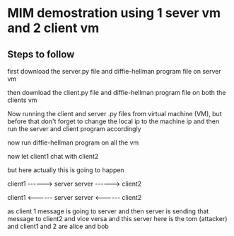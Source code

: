 # MIM demostration using 1 sever vm and 2 client vm

## Steps to follow
first download the server.py file and diffie-hellman program file on server vm

then download the client.py file and diffie-hellman program file on both the clients vm

Now running the client and server .py files from virtual machine (VM), but before that don't forget to change the local ip to the machine ip and then run the server and client program accordingly 

now run diffie-hellman program on all the vm

now let client1 chat with client2

but here actually this is going to happen

client1 ------> server
                server ------> client2
                
client1 <------ server
                server <------ client2              
                
as client 1 message is going to server and then server is sending that message to client2 and vice versa and this server here is the tom (attacker) and client1 and 2 are alice and bob
